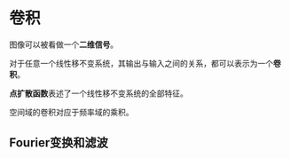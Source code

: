 # 卷积

图像可以被看做一个**二维信号**。

对于任意一个线性移不变系统，其输出与输入之间的关系，都可以表示为一个**卷积**。

**点扩散函数**表述了一个线性移不变系统的全部特征。

空间域的卷积对应于频率域的乘积。

## Fourier变换和滤波

